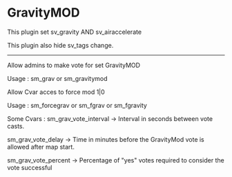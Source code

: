# GravityMOD
This plugin set sv_gravity AND sv_airaccelerate

This plugin also hide sv_tags change.
_______________________________________________
Allow admins to make vote for set GravityMOD

Usage : sm_grav or sm_gravitymod

Allow Cvar acces to force mod 1|0

Usage : sm_forcegrav or sm_fgrav or sm_fgravity

Some Cvars :
sm_grav_vote_interval -> Interval in seconds between vote casts.

sm_grav_vote_delay -> Time in minutes before the GravityMod vote is allowed after map start.

sm_grav_vote_percent -> Percentage of "yes" votes required to consider the vote successful
